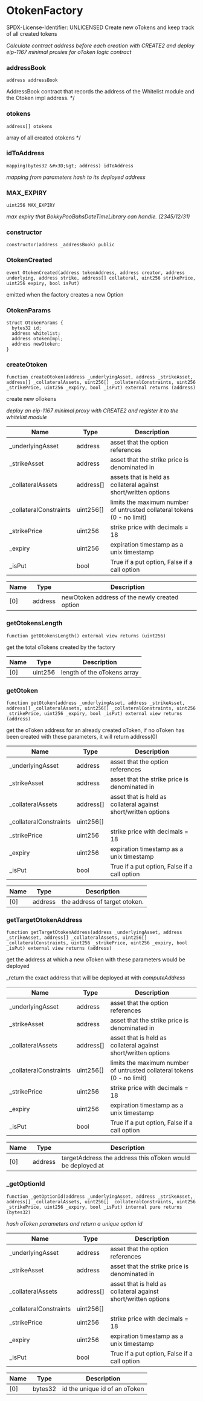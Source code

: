 # OtokenFactory

SPDX-License-Identifier: UNLICENSED
Create new oTokens and keep track of all created tokens

_Calculate contract address before each creation with CREATE2
and deploy eip-1167 minimal proxies for oToken logic contract_

### addressBook

```solidity
address addressBook
```

AddressBook contract that records the address of the Whitelist module and the Otoken impl address. */

### otokens

```solidity
address[] otokens
```

array of all created otokens */

### idToAddress

```solidity
mapping(bytes32 &#x3D;&gt; address) idToAddress
```

_mapping from parameters hash to its deployed address_

### MAX_EXPIRY

```solidity
uint256 MAX_EXPIRY
```

_max expiry that BokkyPooBahsDateTimeLibrary can handle. (2345/12/31)_

### constructor

```solidity
constructor(address _addressBook) public
```

### OtokenCreated

```solidity
event OtokenCreated(address tokenAddress, address creator, address underlying, address strike, address[] collateral, uint256 strikePrice, uint256 expiry, bool isPut)
```

emitted when the factory creates a new Option

### OtokenParams

```solidity
struct OtokenParams {
  bytes32 id;
  address whitelist;
  address otokenImpl;
  address newOtoken;
}
```

### createOtoken

```solidity
function createOtoken(address _underlyingAsset, address _strikeAsset, address[] _collateralAssets, uint256[] _collateralConstraints, uint256 _strikePrice, uint256 _expiry, bool _isPut) external returns (address)
```

create new oTokens

_deploy an eip-1167 minimal proxy with CREATE2 and register it to the whitelist module_

| Name | Type | Description |
| ---- | ---- | ----------- |
| _underlyingAsset | address | asset that the option references |
| _strikeAsset | address | asset that the strike price is denominated in |
| _collateralAssets | address[] | assets that is held as collateral against short/written options |
| _collateralConstraints | uint256[] | limits the maximum number of untrusted collateral tokens (0 - no limit) |
| _strikePrice | uint256 | strike price with decimals &#x3D; 18 |
| _expiry | uint256 | expiration timestamp as a unix timestamp |
| _isPut | bool | True if a put option, False if a call option |

| Name | Type | Description |
| ---- | ---- | ----------- |
| [0] | address | newOtoken address of the newly created option |

### getOtokensLength

```solidity
function getOtokensLength() external view returns (uint256)
```

get the total oTokens created by the factory

| Name | Type | Description |
| ---- | ---- | ----------- |
| [0] | uint256 | length of the oTokens array |

### getOtoken

```solidity
function getOtoken(address _underlyingAsset, address _strikeAsset, address[] _collateralAssets, uint256[] _collateralConstraints, uint256 _strikePrice, uint256 _expiry, bool _isPut) external view returns (address)
```

get the oToken address for an already created oToken, if no oToken has been created with these parameters, it will return address(0)

| Name | Type | Description |
| ---- | ---- | ----------- |
| _underlyingAsset | address | asset that the option references |
| _strikeAsset | address | asset that the strike price is denominated in |
| _collateralAssets | address[] | asset that is held as collateral against short/written options |
| _collateralConstraints | uint256[] |  |
| _strikePrice | uint256 | strike price with decimals &#x3D; 18 |
| _expiry | uint256 | expiration timestamp as a unix timestamp |
| _isPut | bool | True if a put option, False if a call option |

| Name | Type | Description |
| ---- | ---- | ----------- |
| [0] | address | the address of target otoken. |

### getTargetOtokenAddress

```solidity
function getTargetOtokenAddress(address _underlyingAsset, address _strikeAsset, address[] _collateralAssets, uint256[] _collateralConstraints, uint256 _strikePrice, uint256 _expiry, bool _isPut) external view returns (address)
```

get the address at which a new oToken with these parameters would be deployed

_return the exact address that will be deployed at with _computeAddress_

| Name | Type | Description |
| ---- | ---- | ----------- |
| _underlyingAsset | address | asset that the option references |
| _strikeAsset | address | asset that the strike price is denominated in |
| _collateralAssets | address[] | asset that is held as collateral against short/written options |
| _collateralConstraints | uint256[] | limits the maximum number of untrusted collateral tokens (0 - no limit) |
| _strikePrice | uint256 | strike price with decimals &#x3D; 18 |
| _expiry | uint256 | expiration timestamp as a unix timestamp |
| _isPut | bool | True if a put option, False if a call option |

| Name | Type | Description |
| ---- | ---- | ----------- |
| [0] | address | targetAddress the address this oToken would be deployed at |

### _getOptionId

```solidity
function _getOptionId(address _underlyingAsset, address _strikeAsset, address[] _collateralAssets, uint256[] _collateralConstraints, uint256 _strikePrice, uint256 _expiry, bool _isPut) internal pure returns (bytes32)
```

_hash oToken parameters and return a unique option id_

| Name | Type | Description |
| ---- | ---- | ----------- |
| _underlyingAsset | address | asset that the option references |
| _strikeAsset | address | asset that the strike price is denominated in |
| _collateralAssets | address[] | asset that is held as collateral against short/written options |
| _collateralConstraints | uint256[] |  |
| _strikePrice | uint256 | strike price with decimals &#x3D; 18 |
| _expiry | uint256 | expiration timestamp as a unix timestamp |
| _isPut | bool | True if a put option, False if a call option |

| Name | Type | Description |
| ---- | ---- | ----------- |
| [0] | bytes32 | id the unique id of an oToken |

